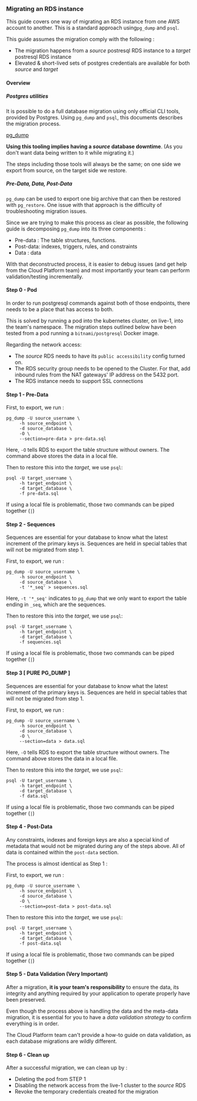 ### Migrating an RDS instance

This guide covers one way of migrating an RDS instance from one AWS account to another.
This is a standard approach using`pg_dump` and `psql`.  


This guide assumes the migration comply with the following :

 - The migration happens from a _source_ postresql RDS instance to a _target_ postresql RDS instance
 - Elevated & short-lived sets of postgres credentials are available for both _source_ and _target_


#### Overview 

##### Postgres utilities 

It is possible to do a full database migration using only official CLI tools, provided by Postgres. 
Using `pg_dump` and `psql`, this documents describes the migration process. 

[pg_dump](https://www.postgresql.org/docs/9.4/app-pgdump.html)


**Using this tooling implies having a _source_ database downtime**. (As you don't want data being written to it while migrating it.)

The steps including those tools will always be the same; on one side we export from source, on the target side we restore.

##### Pre-Data, Data, Post-Data

`pg_dump` can be used to export one big archive that can then be restored with `pg_restore`.
One issue with that approach is the difficulty of troubleshooting migration issues. 

Since we are trying to make this process as clear as possible, the following guide is decomposing `pg_dump` into its three components :

 - Pre-data : The table structures, functions.
 - Post-data: indexes, triggers, rules, and constraints
 - Data : data


With that deconstructed process, it is easier to debug issues (and get help from the Cloud Platform team) and most importantly your team can perform validation/testing incrementally.


#### Step 0 - Pod

In order to run postgresql commands against both of those endpoints, there needs to be a place that has access to both.

This is solved by running a pod into the kubernetes cluster, on live-1, into the team's namespace. 
The migration steps outlined below have been tested from a pod running a `bitnami/postgresql` Docker image.

Regarding the network access: 

 - The _source_ RDS needs to have its `public accessibility` config turned on.
 - The RDS security group needs to be opened to the Cluster. For that, add inbound rules from the NAT gateways' IP address on the 5432 port.   
 - The RDS instance needs to support SSL connections


#### Step 1 - Pre-Data 


First, to export,  we run : 

``` 
pg_dump -U source_username \
     -h source_endpoint \
     -d source_database \
     -O \
     --section=pre-data > pre-data.sql
``` 

Here, `-O` tells RDS to export the table structure without owners.
The command above stores the data in a local file.


Then to restore this into the _target_, we use `psql`:

```
psql -U target_username \
     -h target_endpoint \
     -d target_database \
     -f pre-data.sql

```

If using a local file is problematic, those two commands can be piped together (`|`)



#### Step 2 - Sequences

Sequences are essential for your database to know what the latest increment of the primary keys is. Sequences are held in special tables that will not be migrated from step 1.


First, to export,  we run : 

``` 
pg_dump -U source_username \
     -h source_endpoint \
     -d source_database \
     -t '*_seq' > sequences.sql
``` 

Here, `-t '*_seq'` indicates to `pg_dump` that we only want to export the table ending in `_seq`, which are the sequences.


Then to restore this into the _target_, we use `psql`:

```
psql -U target_username \
     -h target_endpoint \
     -d target_database \
     -f sequences.sql

```

If using a local file is problematic, those two commands can be piped together (`|`)  

#### Step 3 [ PURE PG_DUMP ]

Sequences are essential for your database to know what the latest increment of the primary keys is. Sequences are held in special tables that will not be migrated from step 1.


First, to export,  we run : 

``` 
pg_dump -U source_username \
     -h source_endpoint \
     -d source_database \
     -O \
     --section=data > data.sql
``` 

Here, `-O` tells RDS to export the table structure without owners.
The command above stores the data in a local file.


Then to restore this into the _target_, we use `psql`:

```
psql -U target_username \
     -h target_endpoint \
     -d target_database \
     -f data.sql

```

If using a local file is problematic, those two commands can be piped together (`|`)


#### Step 4 - Post-Data

Any constraints, indexes and foreign keys are also a special kind of metadata that would not be migrated during any of the steps above. 
All of data is contained within the `post-data` section.

The process is almost identical as Step 1 :

First, to export,  we run : 

``` 
pg_dump -U source_username \
     -h source_endpoint \
     -d source_database \
     -O \
     --section=post-data > post-data.sql
``` 


Then to restore this into the _target_, we use `psql`:

```
psql -U target_username \
     -h target_endpoint \
     -d target_database \
     -f post-data.sql
```

If using a local file is problematic, those two commands can be piped together (`|`)

  

#### Step 5 - Data Validation (Very Important)

After a migration, **it is your team's responsibility** to ensure the data, its integrity and anything required by your application to operate properly have been preserved.

Even though the process above is handling the data and the meta-data migration, it is essential for you to have a _data validation strategy_ to confirm everything is in order.

The Cloud Platform team can't provide a how-to guide on data validation, as each database migrations are wildly different.


#### Step 6 - Clean up 

After a successful migration, we can clean up by : 

 - Deleting the pod from STEP 1 
 - Disabling the network access from the live-1 cluster to the _source_ RDS
 - Revoke the temporary credentials created for the migration